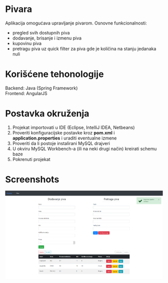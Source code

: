 # Pivara
Aplikacija omogućava upravljanje pivarom. Osnovne funkcionalnosti:
- pregled svih dostupnih piva
- dodavanje, brisanje i izmenu piva
- kupovinu piva
- pretragu piva uz quick filter za piva gde je količina na stanju jedanaka nuli

# Korišćene tehonologije
Backend: Java (Spring Framework)  
Frontend: AngularJS

# Postavka okruženja
1. Projekat importovati u IDE (Eclipse, IntelliJ IDEA, Netbeans)  
2. Proveriti konfiguracijske postavke kroz <b>pom.xml</b> i <b>application.properties</b> i uraditi eventualne izmene
2. Proveriti da li postoje instalirani MySQL drajveri 
3. U okviru MySQL Workbench-a (ili na neki drugi način) kreirati schemu baze
4. Pokrenuti projekat

# Screenshots
![](screenshoots/Screenshot_main.png)
